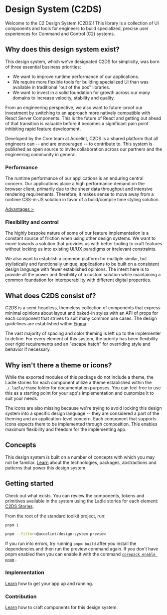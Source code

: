 # Design System (C2DS)

Welcome to the C2 Design System (C2DS)! This library is a collection of UI components and tools for engineers to build specialized, precise user experiences for Command and Control (C2) systems.

## Why does this design system exist?

This design system, which we've designated C2DS for simplicity, was born of three essential business priorities:

- We want to improve runtime performance of our applications.
- We require more flexible tools for building specialized UI than was available in traditional "out of the box" libraries.
- We want to invest in a solid foundation for growth across our many domains to increase velocity, stability and quality.

From an engineering perspective, we also want to future-proof our investment by switching to an approach more natively compatible with React Server Components. This is the future of React and getting out ahead of that transition is valuable before it becomes a significant pain point inhibiting rapid feature development.

Developed by the Core team at Accelint, C2DS is a shared platform that all engineers can -- and are encouraged -- to contribute to. This system is published as open source to invite collaboration across our partners and the engineering community in general.

### Performance

The runtime performance of our applications is an enduring central concern. Our applications place a high performance demand on the browser client, primarily due to the sheer data throughput and intensive rendering requirements. Therefore, it makes sense to move away from a runtime CSS-in-JS solution in favor of a build/compile time styling solution.

[Advantages >](../../_media/concepts.md)

### Flexibility and control

The highly bespoke nature of some of our feature implementation is a constant source of friction when using other design systems. We want to move towards a solution that provides us with better tooling to craft features without locking us into existing UI/UX paradigms or irrelevant constraints.

We also want to establish a common platform for multiple similar, but stylistically and functionally unique, applications to be built on a consistent design language with fewer established opinions. The intent here is to provide all the power and flexibility of a custom solution while maintaining a common foundation for interoperability with different digital properties.

## What does C2DS consist of?

C2DS is a semi-headless, themeless collection of components that express minimal opinions about layout and baked-in styles with an API of props for each component that strives to suit many common use cases. The design guidelines are established within [Figma](https://www.figma.com/design/CoNlAMPL0u5DCVYRPQKhki/N2X-Design-System?node-id=30742-76715&m=dev).

The vast majority of spacing and color theming is left up to the implementer to define. For every element of this system, the priority has been flexibility over rigid requirements and an "escape hatch" for overriding style and behavior if necessary.

## Why isn't there a theme or icons?

While the exported modules of this package do not include a theme, the Ladle stories for each component utilize a theme established within the `./.ladle/theme` folder for documentation purposes. You can feel free to use this as a starting point for your app's implementation and customize it to suit your needs.

The icons are also missing because we're trying to avoid locking this design system into a specific design language -- they are considered a part of the theming and an application-level concern. Each component that supports icons expects them to be implemented through composition. This enables maximum flexibility and freedom for the implementing app.

## Concepts

This design system is built on a number of concepts with which you may not be familiar. [Learn](../../_media/concepts.md) about the technologies, packages, abstractions and patterns that power this design system.

## Getting started

Check out what exists. You can review the components, tokens and primitives available in the system using the Ladle stories for each element: [C2DS Stories](https://gohypergiant.github.io/standard-toolkit).

From the root of the standard toolkit project, run:

```bash
pnpm i

pnpm --filter=@accelint/design-system preview
```

If you run into errors, try running
`pnpm build` after you install the dependencies and then run the preview command again. If you don't have pnpm enabled then you can enable it with the command
[`corepack enable pnpm`](https://pnpm.io/installation#using-corepack) .

### Implementation

[Learn](../../_media/implementation.md) how to get your app up and running.

### Contribution

[Learn](../../_media/contribution.md) how to craft components for this design system.
